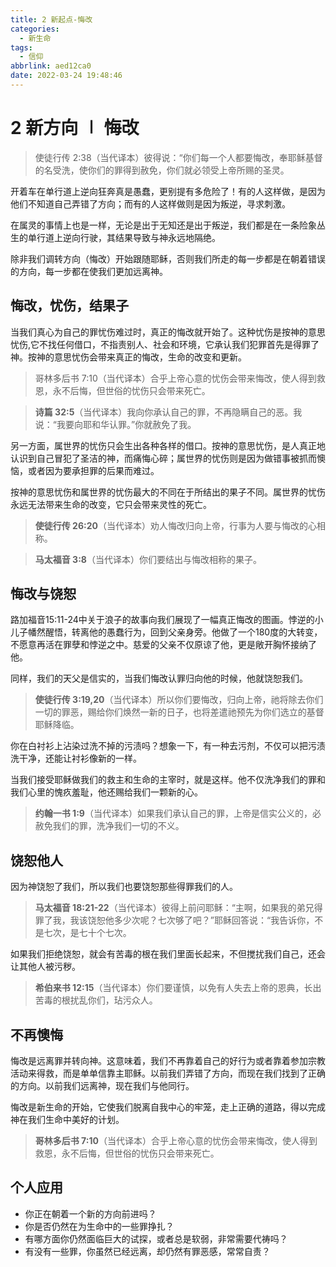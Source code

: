```yaml
---
title: 2 新起点-悔改
categories:
  - 新生命
tags:
  - 信仰
abbrlink: aed12ca0
date: 2022-03-24 19:48:46
---
```


# 2 新方向 ∣ 悔改

> 使徒行传 2:38（当代译本）彼得说：“你们每一个人都要悔改，奉耶稣基督的名受洗，使你们的罪得到赦免，你们就必领受上帝所赐的圣灵。
>

开着车在单行道上逆向狂奔真是愚蠢，更别提有多危险了！有的人这样做，是因为他们不知道自己弄错了方向；而有的人这样做则是因为叛逆，寻求刺激。

在属灵的事情上也是一样，无论是出于无知还是出于叛逆，我们都是在一条险象丛生的单行道上逆向行驶，其结果导致与神永远地隔绝。

除非我们调转方向（悔改）开始跟随耶稣，否则我们所走的每一步都是在朝着错误的方向，每一步都在使我们更加远离神。

<!--more-->

## **悔改，忧伤，结果子**

当我们真心为自己的罪忧伤难过时，真正的悔改就开始了。这种忧伤是按神的意思忧伤,它不找任何借口，不指责别人、社会和环境，它承认我们犯罪首先是得罪了神。按神的意思忧伤会带来真正的悔改，生命的改变和更新。

> 哥林多后书 7:10（当代译本）合乎上帝心意的忧伤会带来悔改，使人得到救恩，永不后悔，但世俗的忧伤只会带来死亡。
>

> **诗篇 32:5**（当代译本）我向你承认自己的罪，不再隐瞒自己的恶。我说：“我要向耶和华认罪。”你就赦免了我。

另一方面，属世界的忧伤只会生出各种各样的借口。按神的意思忧伤，是人真正地认识到自己冒犯了圣洁的神，而痛悔心碎；属世界的忧伤则是因为做错事被抓而懊恼，或者因为要承担罪的后果而难过。

按神的意思忧伤和属世界的忧伤最大的不同在于所结出的果子不同。属世界的忧伤永远无法带来生命的改变，它只会带来灵性的死亡。

> **使徒行传 26:20**（当代译本）劝人悔改归向上帝，行事为人要与悔改的心相称。

> **马太福音 3:8**（当代译本）你们要结出与悔改相称的果子。

## **悔改与饶恕** 

路加福音15:11-24中关于浪子的故事向我们展现了一幅真正悔改的图画。悖逆的小儿子幡然醒悟，转离他的愚蠢行为，回到父亲身旁。他做了一个180度的大转变，不愿意再活在罪孽和悖逆之中。慈爱的父亲不仅原谅了他，更是敞开胸怀接纳了他。

同样，我们的天父是信实的，当我们悔改认罪归向他的时候，他就饶恕我们。

> **使徒行传 3:19,20**（当代译本）所以你们要悔改，归向上帝，祂将除去你们一切的罪恶，赐给你们焕然一新的日子，也将差遣祂预先为你们选立的基督耶稣降临。

你在白衬衫上沾染过洗不掉的污渍吗？想象一下，有一种去污剂，不仅可以把污渍洗干净，还能让衬衫像新的一样。

当我们接受耶稣做我们的救主和生命的主宰时，就是这样。他不仅洗净我们的罪和我们心里的愧疚羞耻，他还赐给我们一颗新的心。

> **约翰一书 1:9**（当代译本）如果我们承认自己的罪，上帝是信实公义的，必赦免我们的罪，洗净我们一切的不义。

## **饶恕他人**

因为神饶恕了我们，所以我们也要饶恕那些得罪我们的人。

>  **马太福音 18:21-22**（当代译本）彼得上前问耶稣：“主啊，如果我的弟兄得罪了我，我该饶恕他多少次呢？七次够了吧？”耶稣回答说：“我告诉你，不是七次，是七十个七次。
>

如果我们拒绝饶恕，就会有苦毒的根在我们里面长起来，不但搅扰我们自己，还会让其他人被污秽。

> **希伯来书 12:15**（当代译本）你们要谨慎，以免有人失去上帝的恩典，长出苦毒的根扰乱你们，玷污众人。

## **不再懊悔**

悔改是远离罪并转向神。这意味着，我们不再靠着自己的好行为或者靠着参加宗教活动来得救，而是单单信靠主耶稣。以前我们弄错了方向，而现在我们找到了正确的方向。以前我们远离神，现在我们与他同行。

悔改是新生命的开始，它使我们脱离自我中心的牢笼，走上正确的道路，得以完成神在我们生命中美好的计划。

> **哥林多后书 7:10**（当代译本）合乎上帝心意的忧伤会带来悔改，使人得到救恩，永不后悔，但世俗的忧伤只会带来死亡。

## **个人应用** 

- 你正在朝着一个新的方向前进吗？
- 你是否仍然在为生命中的一些罪挣扎？
- 有哪方面你仍然面临巨大的试探，或者总是软弱，非常需要代祷吗？
- 有没有一些罪，你虽然已经远离，却仍然有罪恶感，常常自责？

 

